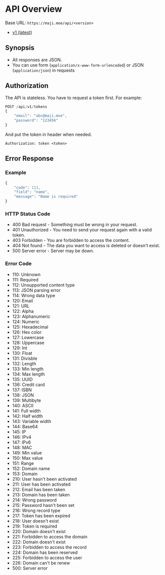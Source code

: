# API Overview

Base URL: `https://maji.moe/api/<version>`

- [v1 (latest)](v1/README.md)

## Synopsis

- All responses are JSON.
- You can use form (`application/x-www-form-urlencoded`) or JSON (`application/json`) in requests

## Authorization

The API is stateless. You have to request a token first. For example:

``` js
POST /api/v1/tokens
{
    "email": "abc@maji.moe",
    "password": "123456"
}
```

And put the token in header when needed.

```
Authorization: token <token>
```

## Error Response

### Example

``` js
{
    "code": 111,
    "field": "name",
    "message": "Name is required"
}
```

### HTTP Status Code

- 400 Bad request - Something must be wrong in your request.
- 401 Unauthorized - You need to send your request again with a valid token.
- 403 Forbidden - You are forbidden to access the content.
- 404 Not found - The data you want to access is deleted or doesn't exist.
- 500 Server error - Server may be down.

### Error Code

- 110: Unknown
- 111: Required
- 112: Unsupported content type
- 113: JSON parsing error
- 114: Wrong data type
- 120: Email
- 121: URL
- 122: Alpha
- 123: Alphanumeric
- 124: Numeric
- 125: Hexadecimal
- 126: Hex color
- 127: Lowercase
- 128: Uppercase
- 129: Int
- 130: Float
- 131: Divisble
- 132: Length
- 133: Min length
- 134: Max length
- 135: UUID
- 136: Credit card
- 137: ISBN
- 138: JSON
- 139: Multibyte
- 140: ASCII
- 141: Full width
- 142: Half width
- 143: Variable width
- 144: Base64
- 145: IP
- 146: IPv4
- 147: IPv6
- 148: MAC
- 149: Min value
- 150: Max value
- 151: Range
- 152: Domain name
- 153: Domain
- 210: User hasn't been activated
- 211: User has been activated
- 212: Email has been taken
- 213: Domain has been taken
- 214: Wrong password
- 215: Password hasn't been set
- 216: Wrong record type
- 217: Token has been expired
- 218: User doesn't exist
- 219: Token is required
- 220: Domain doesn't exist
- 221: Forbidden to access the domain
- 222: Domain doesn't exist
- 223: Forbidden to access the record
- 224: Domain has been reserved
- 225: Forbidden to access the user
- 226: Domain can't be renew
- 500: Server error